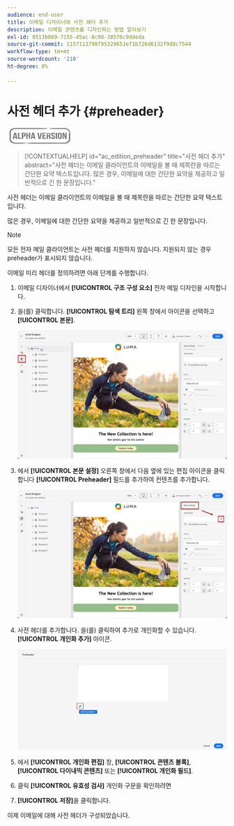 ```yaml
---
audience: end-user
title: 이메일 디자이너에 사전 헤더 추가
description: 이메일 콘텐츠를 디자인하는 방법 알아보기
exl-id: 8513b069-7155-45ac-8c98-38576c9ddeda
source-git-commit: 1157113798f95329651e71b726d6132f9d8c7544
workflow-type: tm+mt
source-wordcount: '210'
ht-degree: 0%

---
```


# 사전 헤더 추가 {#preheader}

![](../assets/do-not-localize/badge.png)

>[!CONTEXTUALHELP]
>id="ac_edition_preheader"
>title="사전 헤더 추가"
>abstract="사전 헤더는 이메일 클라이언트의 이메일을 볼 때 제목란을 따르는 간단한 요약 텍스트입니다. 많은 경우, 이메일에 대한 간단한 요약을 제공하고 일반적으로 긴 한 문장입니다."

사전 헤더는 이메일 클라이언트의 이메일을 볼 때 제목란을 따르는 간단한 요약 텍스트입니다.

많은 경우, 이메일에 대한 간단한 요약을 제공하고 일반적으로 긴 한 문장입니다.

>[!NOTE]
>
>모든 전자 메일 클라이언트는 사전 헤더를 지원하지 않습니다. 지원되지 않는 경우 preheader가 표시되지 않습니다.

이메일 미리 헤더를 정의하려면 아래 단계를 수행합니다.

1. 이메일 디자이너에서 **[!UICONTROL 구조 구성 요소]** 전자 메일 디자인을 시작합니다.

1. 을(를) 클릭합니다. **[!UICONTROL 탐색 트리]** 왼쪽 창에서 아이콘을 선택하고 **[!UICONTROL 본문]**.

   ![](assets/preheader_body.png)

1. 에서 **[!UICONTROL 본문 설정]** 오른쪽 창에서 다음 옆에 있는 편집 아이콘을 클릭합니다 **[!UICONTROL Preheader]** 필드를 추가하여 컨텐츠를 추가합니다.

   ![](assets/preheader_body_settings.png)

1. 사전 헤더를 추가합니다. 을(를) 클릭하여 추가로 개인화할 수 있습니다. **[!UICONTROL 개인화 추가]** 아이콘.

   ![](assets/preheader_3.png)

1. 에서 **[!UICONTROL 개인화 편집]** 창, **[!UICONTROL 콘텐츠 블록]**, **[!UICONTROL 다이내믹 콘텐츠]** 또는 **[!UICONTROL 개인화 필드]**.

1. 클릭 **[!UICONTROL 유효성 검사]** 개인화 구문을 확인하려면

1. **[!UICONTROL 저장]**&#x200B;을 클릭합니다.

이제 이메일에 대해 사전 헤더가 구성되었습니다.
